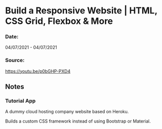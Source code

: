 # Build a Responsive Website | HTML, CSS Grid, Flexbox & More

### Date:
04/07/2021 - 04/07/2021

### Source:
https://youtu.be/p0bGHP-PXD4

## Notes

### Tutorial App

A dummy cloud hosting company website based on Heroku.

Builds a custom CSS framework instead of using Bootstrap or Material.
